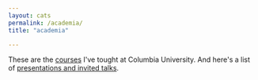 ```yaml
---
layout: cats
permalink: /academia/
title: "academia"

---
```


These are the [courses](courses) I've tought at Columbia University. And here's a list of [presentations and invited talks](). 
